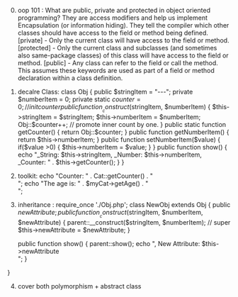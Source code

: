 0. oop 101 : What are public, private and protected in object oriented programming?
They are access modifiers and help us implement Encapsulation (or information hiding). They tell the compiler which other classes should have access to the field or method being defined.
[private] - Only the current class will have access to the field or method.
[protected] - Only the current class and subclasses (and sometimes also same-package classes) of this class will have access to the field or method.
[public] - Any class can refer to the field or call the method.
This assumes these keywords are used as part of a field or method declaration within a class definition.

1. decalre Class:
class Obj {
    public $stringItem = "---"; 
    private $numberItem = 0; 
    private static $counter = 0; // init counter
public function __construct($stringItem, $numberItem) { 
        $this->stringItem = $stringItem;
        $this->numberItem = $numberItem;
        Obj::$counter++; // promote inner count by one.
}
    public static function getCounter() {
        return Obj::$counter;
    }
    public function getNumberItem() {
        return $this->numberItem;
    }
    public function setNumberItem($value) {
        if($value >0) {
            $this->numberItem = $value;
        }
    }
    public function show() {
        echo "_String: $this->stringItem,
        _Number: $this->numberItem,
        _Counter: " . $this->getCounter();
    }
}

2. toolkit:
echo "Counter: " . Cat::getCounter() . "<br>";
echo "The age is: " . $myCat->getAge() . "<br>";

3. inheritance : 
require_once './Obj.php';
class NewObj extends Obj {
    public $newAttribute;
    public function __construct($stringItem, $numberItem, $newAttribute) {
        parent::__construct($stringItem, $numberItem); // super
        $this->newAttribute = $newAttribute;
    }
    
    public function show() {
        parent::show();
        echo ", New Attribute: $this->newAttribute<br>";
    }   
    
}

4. cover both polymorphism + abstract class


